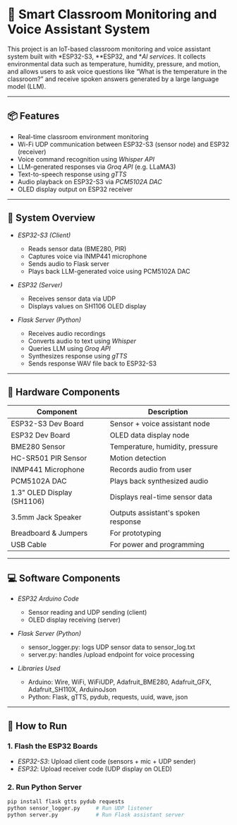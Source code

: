 # 📡 Smart Classroom Monitoring and Voice Assistant System

This project is an IoT-based classroom monitoring and voice assistant system built with *ESP32-S3, **ESP32, and **AI services*. It collects environmental data such as temperature, humidity, pressure, and motion, and allows users to ask voice questions like “What is the temperature in the classroom?” and receive spoken answers generated by a large language model (LLM).

---

## 📦 Features

- Real-time classroom environment monitoring
- Wi-Fi UDP communication between ESP32-S3 (sensor node) and ESP32 (receiver)
- Voice command recognition using *Whisper API*
- LLM-generated responses via *Groq API* (e.g. LLaMA3)
- Text-to-speech response using *gTTS*
- Audio playback on ESP32-S3 via *PCM5102A DAC*
- OLED display output on ESP32 receiver

---

## 🧠 System Overview

- *ESP32-S3 (Client)*  
  - Reads sensor data (BME280, PIR)
  - Captures voice via INMP441 microphone
  - Sends audio to Flask server
  - Plays back LLM-generated voice using PCM5102A DAC

- *ESP32 (Server)*  
  - Receives sensor data via UDP
  - Displays values on SH1106 OLED display

- *Flask Server (Python)*  
  - Receives audio recordings
  - Converts audio to text using *Whisper*
  - Queries LLM using *Groq API*
  - Synthesizes response using *gTTS*
  - Sends response WAV file back to ESP32-S3

---

## 🧰 Hardware Components

| Component                | Description                              |
|--------------------------|------------------------------------------|
| ESP32-S3 Dev Board       | Sensor + voice assistant node            |
| ESP32 Dev Board          | OLED data display node                   |
| BME280 Sensor            | Temperature, humidity, pressure          |
| HC-SR501 PIR Sensor      | Motion detection                         |
| INMP441 Microphone       | Records audio from user                  |
| PCM5102A DAC             | Plays back synthesized audio             |
| 1.3" OLED Display (SH1106)| Displays real-time sensor data          |
| 3.5mm Jack Speaker       | Outputs assistant's spoken response      |
| Breadboard & Jumpers     | For prototyping                          |
| USB Cable                | For power and programming                |

---

## 💻 Software Components

- *ESP32 Arduino Code*
  - Sensor reading and UDP sending (client)
  - OLED display receiving (server)

- *Flask Server (Python)*
  - sensor_logger.py: logs UDP sensor data to sensor_log.txt
  - server.py: handles /upload endpoint for voice processing

- *Libraries Used*
  - Arduino: Wire, WiFi, WiFiUDP, Adafruit_BME280, Adafruit_GFX, Adafruit_SH110X, ArduinoJson
  - Python: Flask, gTTS, pydub, requests, uuid, wave, json

---

## 🚀 How to Run

### 1. Flash the ESP32 Boards

- *ESP32-S3*: Upload client code (sensors + mic + UDP sender)
- *ESP32*: Upload receiver code (UDP display on OLED)

### 2. Run Python Server

```bash
pip install flask gtts pydub requests
python sensor_logger.py     # Run UDP listener
python server.py            # Run Flask assistant server
